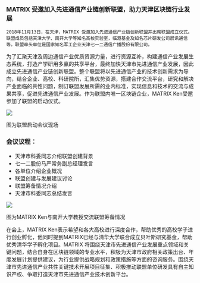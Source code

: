 ### MATRIX 受邀加入先进通信产业链创新联盟，助力天津区块链行业发展

    2018年11月13日，在天津，MATRIX 受邀加入先进通信产业链创新联盟并出席联盟成立仪式。联盟成员包括天津大学、南开大学等知名高校实验室，临港基金及知名芯片研发公司展讯通信等。联盟牵头单位是国家知名军工企业天津七一二通信广播股份有限公司。

为了汇聚天津及周边通信产业优质资源力量，进行资源互补，构建通信产业发展生态系统，打造产学研用多贏的共享平台，最终加快天津市先进通信产业发展，因此成立先进通信产业链创新联盟。整个联盟将以先进通信产业的技术创新需求为导向，结合企业、高校、科研院所，汇集优势资源，搭建合作交流平台，研究和解决产业面临的共性问题，制订联盟发展所需的业内标准，实现信息和技术的交流与成果共享，促进先进通信产业发展。作为联盟内唯一区块链企业，MATRIX Ken受邀参加了联盟的启动仪式。


![](https://i.imgur.com/TkksnrO.jpg)

图为联盟启动会议现场



### 会议议程：
- 天津市科委同志介绍联盟创建背景
- 七一二股份马严常务副总经理发言
- 各单位介绍企业概况
- 联盟创建与发展建议讨论
- 联盟筹备情况介绍
- 天津市科委同志总结发言

![](https://i.imgur.com/N8y40kQ.jpg)

图为MATRIX Ken与南开大学教授交流联盟筹备情况

在会上，MATRIX Ken表示希望和各大高校进行深度合作，帮助优秀的高校学子进行创业孵化，他同时提到MATRIX已经与清华大学联合成立贝叶斯研究基金，帮助优秀清华学子孵化项目。MATRIX 将围绕天津市先进通信产业发展重点领域和关键问题，结合自身在区块链领域的专业水平，积极为天津市政府相关政策出台、年度发展计划提供建议，为行业提供战略规划和政策措施等方面的咨询服务。围绕天津市先进通信产业共性关键技术开展项目征集、积极推动联盟单位研发具有自主知识产权、争取打造天津市先进通信产业技术创新平台。